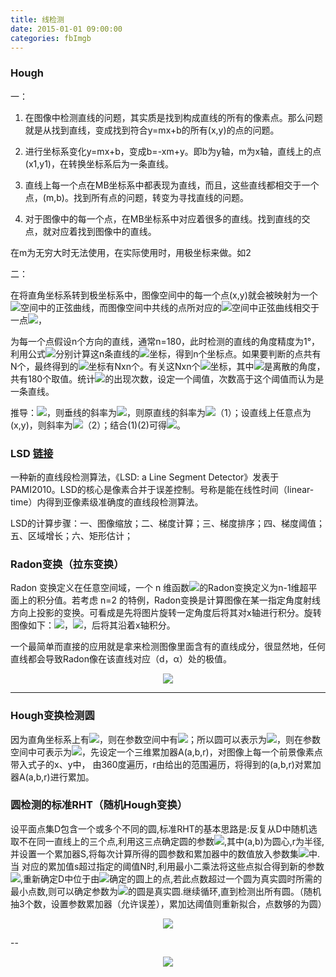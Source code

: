 ```yaml
---
title: 线检测
date: 2015-01-01 09:00:00
categories: fbImgb
---
```


<script type="text/javascript" src="http://cdn.mathjax.org/mathjax/latest/MathJax.js?config=default"></script>

<!--<img src="http://latex.codecogs.com/gif.latex? a^{i}"/>
<center><img src="{{ site.baseurl }}/images/pdBase/svm_smo1.png"></center>-->

### Hough

一：

1. 在图像中检测直线的问题，其实质是找到构成直线的所有的像素点。那么问题就是从找到直线，变成找到符合y=mx+b的所有(x,y)的点的问题。

2. 进行坐标系变化y=mx+b，变成b=-xm+y。即b为y轴，m为x轴，直线上的点(x1,y1)，在转换坐标系后为一条直线。

3. 直线上每一个点在MB坐标系中都表现为直线，而且，这些直线都相交于一个点，(m,b)。找到所有点的问题，转变为寻找直线的问题。

4. 对于图像中的每一个点，在MB坐标系中对应着很多的直线。找到直线的交点，就对应着找到图像中的直线。

在m为无穷大时无法使用，在实际使用时，用极坐标来做。如2

二：

   在将直角坐标系转到极坐标系中，图像空间中的每一个点(x,y)就会被映射为一个<img src="http://latex.codecogs.com/gif.latex? (r,\theta )"/>空间中的正弦曲线，而图像空间中共线的点所对应的<img src="http://latex.codecogs.com/gif.latex? (r,\theta )"/>空间中正弦曲线相交于一点<img src="http://latex.codecogs.com/gif.latex? (r',\theta ')"/>，
       
   为每一个点假设n个方向的直线，通常n=180，此时检测的直线的角度精度为1°，利用公式<img src="http://latex.codecogs.com/gif.latex? r = x\cos \theta  + y\sin \theta "/>分别计算这n条直线的<img src="http://latex.codecogs.com/gif.latex? (r,\theta )"/>坐标，得到n个坐标点。如果要判断的点共有N个，最终得到的<img src="http://latex.codecogs.com/gif.latex? (r,\theta )"/>坐标有Nxn个。有关这Nxn个<img src="http://latex.codecogs.com/gif.latex? (r,\theta )"/>坐标，其中<img src="http://latex.codecogs.com/gif.latex? \theta"/>是离散的角度，共有180个取值。统计<img src="http://latex.codecogs.com/gif.latex? (r,\theta )"/>的出现次数，设定一个阈值，次数高于这个阈值而认为是一条直线。

推导：<img src="http://latex.codecogs.com/gif.latex? (p,q) = (r\cos \theta ,r\sin \theta )"/>，则垂线的斜率为<img src="http://latex.codecogs.com/gif.latex? \tan \theta  = {\sin \theta } / {\cos \theta }"/>，则原直线的斜率为<img src="http://latex.codecogs.com/gif.latex?  - {1 / \tan \theta }} = { - \cos \theta } / {\sin \theta }}"/>（1）；设直线上任意点为(x,y)，则斜率为<img src="http://latex.codecogs.com/gif.latex? {(y - p)}/{(x - q)} = {(y - r\sin \theta )} / {(x - r\cos \theta )}"/>（2）；结合(1)(2)可得<img src="http://latex.codecogs.com/gif.latex? r = x\cos \theta  + y\sin \theta"/>。

### LSD [链接](http://blog.csdn.net/ivandark/article/details/29562201)

   一种新的直线段检测算法，《LSD: a Line Segment Detector》发表于PAMI2010。LSD的核心是像素合并于误差控制。号称是能在线性时间（linear-time）内得到亚像素级准确度的直线段检测算法。
	
   LSD的计算步骤：一、图像缩放；二、梯度计算；三、梯度排序；四、梯度阈值；五、区域增长；六、矩形估计；

### Radon变换（拉东变换）

   Radon 变换定义在任意空间域，一个 n 维函数<img src="http://latex.codecogs.com/gif.latex? f(x_1 ,x_2 ,x_3 ,...,x_n )"/>的Radon变换定义为n-1维超平面上的积分值。若考虑 n=2 的特例，Radon变换是计算图像在某一指定角度射线方向上投影的变换。可看成是先将图片旋转一定角度后将其对x轴进行积分。旋转图像如下：<img src="http://latex.codecogs.com/gif.latex? \left\{ {\begin{array}{*{20}c}
   {x = x_0 \cos \beta  + y_0 \sin \beta }  \\
   {y =  - x_0 \sin \beta  + y_0 \cos \beta }  \\
\end{array}} \right.
"/>，<img src="http://latex.codecogs.com/gif.latex? \left[ {\begin{array}{*{20}c}
   x  \\
   y  \\
   1  \\
\end{array}} \right] = \left[ {\begin{array}{*{20}c}
   {\cos \beta } & {\sin \beta } & 0  \\
   { - \sin \beta } & {\cos \beta } & 0  \\
   0 & 0 & 1  \\
\end{array}} \right]\left[ {\begin{array}{*{20}c}
   {x_0 }  \\
   {y_0 }  \\
   1  \\
\end{array}} \right]
"/>，后将其沿着x轴积分。

   一个最简单而直接的应用就是拿来检测图像里面含有的直线成分，很显然地，任何直线都会导致Radon像在该直线对应（d，α）处的极值。

<center><img src="{{ site.baseurl }}/images/pdBase/imgb_line1.png"></center>

---

### Hough变换检测圆

   因为直角坐标系上有<img src="http://latex.codecogs.com/gif.latex? (x - a)^2  + (y - b)^2  = r^2 "/>，则在参数空间中有<img src="http://latex.codecogs.com/gif.latex? (a - x_i )^2  + (b - y_i )^2  = r^2"/>；所以圆可以表示为<img src="http://latex.codecogs.com/gif.latex? x = a + r\cos \theta ,\;\;y = b + r\sin \theta "/>，则在参数空间中可表示为<img src="http://latex.codecogs.com/gif.latex? a = x + r\cos \theta ,\;\;b = y + r\sin \theta"/>，先设定一个三维累加器A(a,b,r)，对图像上每一个前景像素点带入式子的x、y中， 由360度遍历，r由给出的范围遍历，将得到的(a,b,r)对累加器A(a,b,r)进行累加。

### 圆检测的标准RHT（随机Hough变换）

   设平面点集D包含一个或多个不同的圆,标准RHT的基本思路是:反复从D中随机选取不在同一直线上的三个点,利用这三点确定圆的参数<img src="http://latex.codecogs.com/gif.latex? \theta {\rm{  =  [a,b,r]}}"/>,其中(a,b)为圆心,r为半径,并设置一个累加器S,将每次计算所得的圆参数和累加器中的数值放入参数集<img src="http://latex.codecogs.com/gif.latex? {\rm{P  =  [}}\theta {\rm{,S]  =  [a,b,r,s]}}"/>中.当 对应的累加值s超过指定的阈值N时,利用最小二乘法将这些点拟合得到新的参数<img src="http://latex.codecogs.com/gif.latex? \theta _i"/>,重新确定D中位于由<img src="http://latex.codecogs.com/gif.latex? \theta _i"/>确定的圆上的点,若此点数超过一个圆为真实圆时所需的最小点数,则可以确定参数为<img src="http://latex.codecogs.com/gif.latex? \theta _i"/>的圆是真实圆.继续循环,直到检测出所有圆。（随机抽3个数，设置参数累加器（允许误差），累加达阈值则重新拟合，点数够的为圆）

<center><img src="{{ site.baseurl }}/images/pdBase/imgb_line2.png"></center>

--

<center><img src="{{ site.baseurl }}/images/pdBase/imgb_line3.png"></center>

